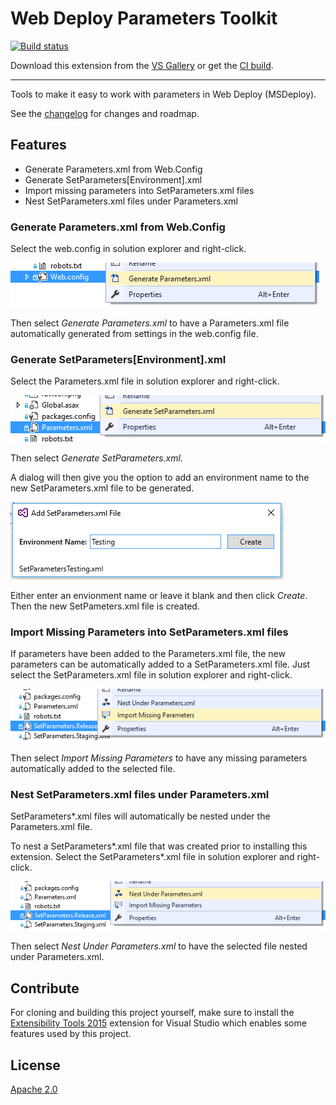 # Web Deploy Parameters Toolkit

[![Build status](https://ci.appveyor.com/api/projects/status/pjlmikxue6721vab?svg=true)](https://ci.appveyor.com/project/kyleherzog/webdeployparameterstoolkit)

<!-- Update the VS Gallery link after you upload the VSIX-->
Download this extension from the [VS Gallery](https://visualstudiogallery.msdn.microsoft.com/[GuidFromGallery])
or get the [CI build](http://vsixgallery.com/extension/6435437e-72fb-4626-9a47-865f185ce258/).

---------------------------------------

Tools to make it easy to work with parameters in Web Deploy (MSDeploy).

See the [changelog](CHANGELOG.md) for changes and roadmap.

## Features

- Generate Parameters.xml from Web.Config
- Generate SetParameters[Environment].xml
- Import missing parameters into SetParameters.xml files
- Nest SetParameters.xml files under Parameters.xml


### Generate Parameters.xml from Web.Config
Select the web.config in solution explorer and right-click.

![Web Config Context Menu](art/WebConfigContextMenu.png)

Then select *Generate Parameters.xml* to have a Parameters.xml file automatically generated from settings in the web.config file.

### Generate SetParameters[Environment].xml
Select the Parameters.xml file in solution explorer and right-click.

![Parameters Xml Context Menu](art/ParametersXmlContextMenu.png)

Then select *Generate SetParameters.xml*. 

A dialog will then give you the option to add an environment name to the new SetParameters.xml file to be generated.

![Set Parameters Name Dialog](art/SetParametersNameDialog.png)

Either enter an envionment name or leave it blank and then click *Create*. Then the new SetPameters.xml file is created.

### Import Missing Parameters into SetParameters.xml files
If parameters have been added to the Parameters.xml file, the new parameters can be automatically added to a SetParameters.xml file.  Just select the SetParameters.xml file in solution explorer and right-click.

![Set Parameters Import Menu](art/SetParametersImportMenu.png)

Then select *Import Missing Parameters* to have any missing parameters automatically added to the selected file.

### Nest SetParameters.xml files under Parameters.xml
SetParameters*.xml files will automatically be nested under the Parameters.xml file. 

To nest a SetParameters*.xml file that was created prior to installing this extension. Select the SetParameters*.xml file in solution explorer and right-click.

![Set Parameters Nest Menu](art/SetParametersNestMenu.png)

Then select *Nest Under Parameters.xml* to have the selected file nested under Parameters.xml.

## Contribute
For cloning and building this project yourself, make sure
to install the
[Extensibility Tools 2015](https://visualstudiogallery.msdn.microsoft.com/ab39a092-1343-46e2-b0f1-6a3f91155aa6)
extension for Visual Studio which enables some features
used by this project.

## License
[Apache 2.0](LICENSE)